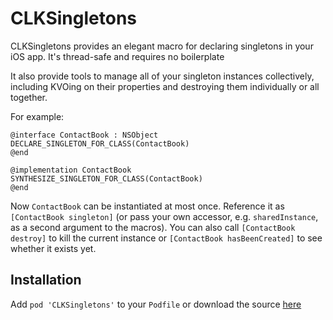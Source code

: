 # CLKSingletons

CLKSingletons provides an elegant macro for declaring singletons in your iOS app.  It's thread-safe and requires no boilerplate

It also provide tools to manage all of your singleton instances collectively, including KVOing on their properties and destroying them individually or all together.

For example:

```objc
@interface ContactBook : NSObject
DECLARE_SINGLETON_FOR_CLASS(ContactBook)
@end
```
```objc
@implementation ContactBook
SYNTHESIZE_SINGLETON_FOR_CLASS(ContactBook)
@end
```

Now `ContactBook` can be instantiated at most once.  Reference it as `[ContactBook singleton]` (or pass your own accessor, e.g. `sharedInstance`, as a second argument to the macros).  You can also call `[ContactBook destroy]` to kill the current instance or `[ContactBook hasBeenCreated]` to see whether it exists yet.

## Installation

Add `pod 'CLKSingletons'` to your `Podfile` or download the source [here](https://github.com/Clinkle/CLKSingletons)
